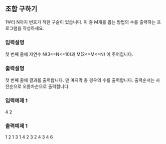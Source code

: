 ## 조합 구하기

1부터 N까지 번호가 적힌 구슬이 있습니다.
이 중 M개를 뽑는 방법의 수를 출력하는 프로그램을 작성하세요.

### 입력설명

첫 번째 줄에 자연수 N(3<=N<=10)과 M(2<=M<=N) 이 주어집니다.

### 출력설명

첫 번째 줄에 결과를 출력합니다. 맨 마지막 총 경우의 수를 출력합니다.
출력순서는 사전순으로 오름차순으로 출력합니다.

### 입력예제 1

4 2

### 출력예제 1

1 2
1 3
1 4
2 3
2 4
3 4
6

